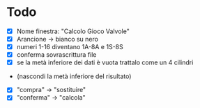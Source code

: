 # Todo
- [x] Nome finestra: "Calcolo Gioco Valvole"
- [x] Arancione -> bianco su nero
- [x] numeri 1-16 diventano 1A-8A e 1S-8S
- [x] conferma sovrascrittura file
- [x] se la metà inferiore dei dati è vuota trattalo come un 4 cilindri
 - (nascondi la metà inferiore del risultato)
- [x] "compra" -> "sostituire"
- [x] "conferma" -> "calcola"
